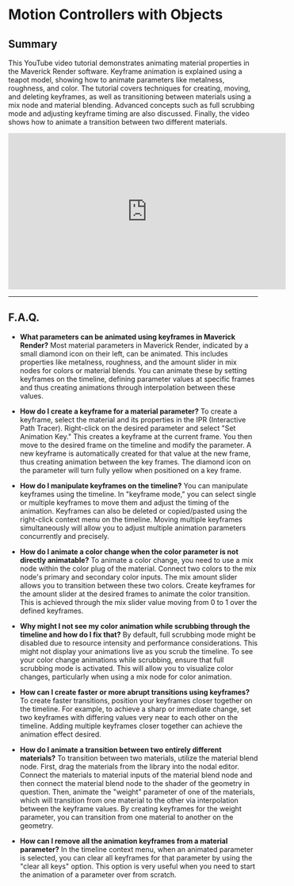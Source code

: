 # Motion Controllers with Objects

## Summary

This YouTube video tutorial demonstrates animating material properties in the Maverick Render software. Keyframe animation is explained using a teapot model, showing how to animate parameters like metalness, roughness, and color. The tutorial covers techniques for creating, moving, and deleting keyframes, as well as transitioning between materials using a mix node and material blending. Advanced concepts such as full scrubbing mode and adjusting keyframe timing are also discussed. Finally, the video shows how to animate a transition between two different materials.

<iframe width="560" height="315" src="https://www.youtube.com/embed/XbGv5mnJ5hQ?si=CSKfptmGUL9l1ddw" title="YouTube video player" frameborder="0" allow="accelerometer; autoplay; clipboard-write; encrypted-media; gyroscope; picture-in-picture; web-share" referrerpolicy="strict-origin-when-cross-origin" allowfullscreen></iframe>

---

## F.A.Q.

- **What parameters can be animated using keyframes in Maverick Render?**
Most material parameters in Maverick Render, indicated by a small diamond icon on their left, can be animated. This includes properties like metalness, roughness, and the amount slider in mix nodes for colors or material blends. You can animate these by setting keyframes on the timeline, defining parameter values at specific frames and thus creating animations through interpolation between these values.

- **How do I create a keyframe for a material parameter?**
To create a keyframe, select the material and its properties in the IPR (Interactive Path Tracer). Right-click on the desired parameter and select "Set Animation Key." This creates a keyframe at the current frame. You then move to the desired frame on the timeline and modify the parameter. A new keyframe is automatically created for that value at the new frame, thus creating animation between the key frames. The diamond icon on the parameter will turn fully yellow when positioned on a key frame.

- **How do I manipulate keyframes on the timeline?**
You can manipulate keyframes using the timeline. In "keyframe mode," you can select single or multiple keyframes to move them and adjust the timing of the animation. Keyframes can also be deleted or copied/pasted using the right-click context menu on the timeline. Moving multiple keyframes simultaneously will allow you to adjust multiple animation parameters concurrently and precisely.

- **How do I animate a color change when the color parameter is not directly animatable?**
To animate a color change, you need to use a mix node within the color plug of the material. Connect two colors to the mix node's primary and secondary color inputs. The mix amount slider allows you to transition between these two colors. Create keyframes for the amount slider at the desired frames to animate the color transition. This is achieved through the mix slider value moving from 0 to 1 over the defined keyframes.

- **Why might I not see my color animation while scrubbing through the timeline and how do I fix that?**
By default, full scrubbing mode might be disabled due to resource intensity and performance considerations. This might not display your animations live as you scrub the timeline. To see your color change animations while scrubbing, ensure that full scrubbing mode is activated. This will allow you to visualize color changes, particularly when using a mix node for color animation.

- **How can I create faster or more abrupt transitions using keyframes?**
To create faster transitions, position your keyframes closer together on the timeline. For example, to achieve a sharp or immediate change, set two keyframes with differing values very near to each other on the timeline. Adding multiple keyframes closer together can achieve the animation effect desired.

- **How do I animate a transition between two entirely different materials?**
To transition between two materials, utilize the material blend node. First, drag the materials from the library into the nodal editor. Connect the materials to material inputs of the material blend node and then connect the material blend node to the shader of the geometry in question. Then, animate the "weight" parameter of one of the materials, which will transition from one material to the other via interpolation between the keyframe values. By creating keyframes for the weight parameter, you can transition from one material to another on the geometry.

- **How can I remove all the animation keyframes from a material parameter?**
In the timeline context menu, when an animated parameter is selected, you can clear all keyframes for that parameter by using the "clear all keys" option. This option is very useful when you need to start the animation of a parameter over from scratch.

